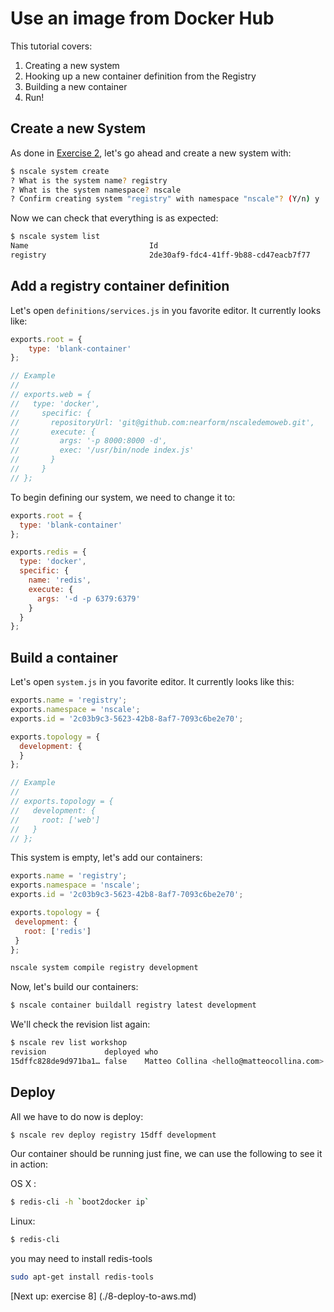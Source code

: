 Use an image from Docker Hub
==================================

This tutorial covers:

1. Creating a new system
2. Hooking up a new container definition from the Registry
3. Building a new container
4. Run!

Create a new System
-------------------

As done in [Exercise 2](./2-create-a-system.md), let's go ahead and create a new system with:

```bash
$ nscale system create
? What is the system name? registry
? What is the system namespace? nscale
? Confirm creating system "registry" with namespace "nscale"? (Y/n) y
```

Now we can check that everything is as expected:

```bash
$ nscale system list
Name                           Id
registry                       2de30af9-fdc4-41ff-9b88-cd47eacb7f77
```

Add a registry container definition
-----------------------------------

Let's open `definitions/services.js` in you favorite editor. It
currently looks like:

```js
exports.root = {
    type: 'blank-container'
};

// Example
//
// exports.web = {
//   type: 'docker',
//     specific: {
//       repositoryUrl: 'git@github.com:nearform/nscaledemoweb.git',
//       execute: {
//         args: '-p 8000:8000 -d',
//         exec: '/usr/bin/node index.js'
//       }
//     }
// }; 
```

To begin defining our system, we need to change it to:

```js
exports.root = {
  type: 'blank-container'
};

exports.redis = {
  type: 'docker',
  specific: {
    name: 'redis',
    execute: {
      args: '-d -p 6379:6379'
    }
  }
};
```

Build a container
-----------------

Let's open `system.js` in you favorite editor. It currently looks like this:

```js
exports.name = 'registry';
exports.namespace = 'nscale';
exports.id = '2c03b9c3-5623-42b8-8af7-7093c6be2e70';

exports.topology = {
  development: {
  }
};

// Example
//
// exports.topology = {
//   development: {
//     root: ['web']
//   }
// };
```

This system is empty, let's add our containers:
 ```js
exports.name = 'registry';
exports.namespace = 'nscale';
exports.id = '2c03b9c3-5623-42b8-8af7-7093c6be2e70';

exports.topology = {
  development: {
    root: ['redis']
  }
};
```

```bash
nscale system compile registry development
```

Now, let's build our containers:

```bash
$ nscale container buildall registry latest development
```

We'll check the revision list again:

```bash
$ nscale rev list workshop
revision             deployed who                                                     time                      description
15dffc828de9d971ba1… false    Matteo Collina <hello@matteocollina.com>                2014-10-30T10:54:04.000Z  built container: redis
```

Deploy
------

All we have to do now is deploy:

 ```bash
$ nscale rev deploy registry 15dff development
```

Our container should be running just fine, we can use the following to see it in action:

OS X : 
```bash
$ redis-cli -h `boot2docker ip`
```

Linux:
```bash
$ redis-cli
```
you may need to install redis-tools
  
```bash
sudo apt-get install redis-tools
```

[Next up: exercise 8] (./8-deploy-to-aws.md)
